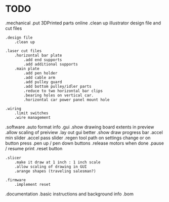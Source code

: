 TODO
=====

.mechanical
	.put 3DPrinted parts online
	.clean up illustrator design file and cut files

	.design file
		.clean up

	.laser cut files
		.horizontal bar plate
			.add end supports
			.add additional supports
		.main plate
			.add pen holder
			.add cable arm
			.add pulley guard
			.add bottom pulley/idler parts
			.reduce to two horizontal bar clips
			.bearing holes on vertical car.
			.horizontal car power panel mount hole

	.wiring
		.limit switches
		.wire management

.software
	.auto format info
	.gui
		.show drawing board extents in preview
		.allow scaling of preiview
		.lay out gui better
		.show draw progress bar
		.accel min slider
		.accel pass slider
		.regen tool path on settings change or on button press
		.pen up / pen down buttons
		.release motors when done
		.pause / resume print
		.reset button

	.slicer
		.make it draw at 1 inch : 1 inch scale
		.allow scaling of drawing in GUI
		.arange shapes (traveling salesman?)

	.firmware
		.implement reset

.documentation
	.basic instructions and background info
	.bom
